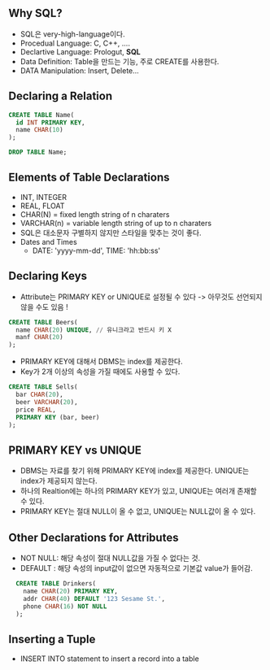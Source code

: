 ## Why SQL?
* SQL은 very-high-language이다.
* Procedual Language: C, C++, ....
* Declartive Language: Prologut, **SQL**
* Data Definition: Table을 만드는 기능, 주로 CREATE를 사용한다.
* DATA Manipulation: Insert, Delete...

## Declaring a Relation
  ```SQL
  CREATE TABLE Name(
    id INT PRIMARY KEY,
    name CHAR(10)
  );

  DROP TABLE Name;
  ```
 
## Elements of Table Declarations
* INT, INTEGER
* REAL, FLOAT
* CHAR(N) = fixed length string of n charaters
* VARCHAR(n) = variable length string of up to n charaters
* SQL은 대소문자 구별하지 않지만 스타일을 맞추는 것이 좋다.
* Dates and Times
  * DATE: 'yyyy-mm-dd', TIME: 'hh:bb:ss'

## Declaring Keys
* Attribute는 PRIMARY KEY or UNIQUE로 설정될 수 있다 -> 아무것도 선언되지 않을 수도 있음 !
```SQL
CREATE TABLE Beers(
  name CHAR(20) UNIQUE, // 유니크라고 반드시 키 X
  manf CHAR(20)
);
```
* PRIMARY KEY에 대해서 DBMS는 index를 제공한다.
* Key가 2개 이상의 속성을 가질 때에도 사용할 수 있다.
```SQL
CREATE TABLE Sells(
  bar CHAR(20),
  beer VARCHAR(20),
  price REAL,
  PRIMARY KEY (bar, beer)
);
```

## PRIMARY KEY vs UNIQUE
* DBMS는 자료를 찾기 위해 PRIMARY KEY에 index를 제공한다. UNIQUE는 index가 제공되지 않는다.
* 하나의 Realtion에는 하나의 PRIMARY KEY가 있고, UNIQUE는 여러개 존재할 수 있다.
* PRIMARY KEY는 절대 NULL이 올 수 없고, UNIQUE는 NULL값이 올 수 있다.

## Other Declarations for Attributes
* NOT NULL: 해당 속성이 절대 NULL값을 가질 수 없다는 것.
* DEFAULT <value>: 해당 속성의 input값이 없으면 자동적으로 기본값 value가 들어감.
```SQL
  CREATE TABLE Drinkers(
    name CHAR(20) PRIMARY KEY,
    addr CHAR(40) DEFAULT '123 Sesame St.',
    phone CHAR(16) NOT NULL
  );
```
  
## Inserting a Tuple
* INSERT INTO statement to insert a record into a table
